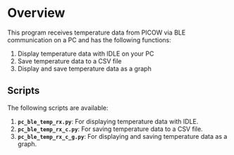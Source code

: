 # Overview

This program receives temperature data from PICOW via BLE communication on a PC and has the following functions:

1. Display temperature data with IDLE on your PC
2. Save temperature data to a CSV file
3. Display and save temperature data as a graph

## Scripts

The following scripts are available:

1. **`pc_ble_temp_rx.py`**: For displaying temperature data with IDLE.
2. **`pc_ble_temp_rx_c.py`**: For saving temperature data to a CSV file.
3. **`pc_ble_temp_rx_c_g.py`**: For displaying and saving temperature data as a graph.

